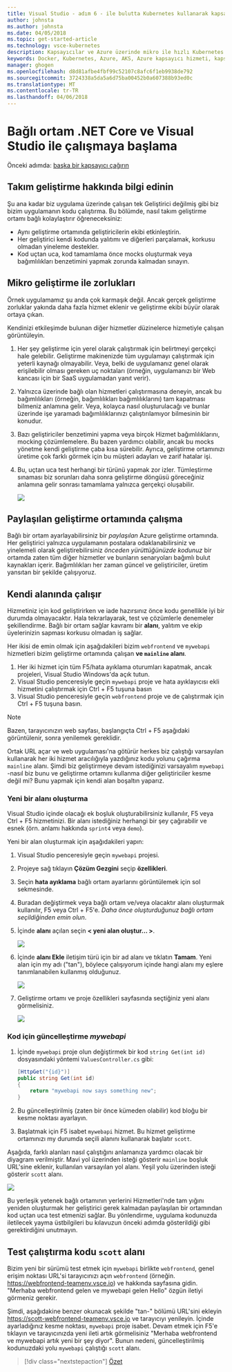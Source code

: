 ```yaml
---
title: Visual Studio - adım 6 - ile bulutta Kubernetes kullanarak kapsayıcılarla .NET Core geliştirme ortamı oluşturmak team geliştirme hakkında bilgi edinin | Microsoft Docs
author: johnsta
ms.author: johnsta
ms.date: 04/05/2018
ms.topic: get-started-article
ms.technology: vsce-kubernetes
description: Kapsayıcılar ve Azure üzerinde mikro ile hızlı Kubernetes geliştirme
keywords: Docker, Kubernetes, Azure, AKS, Azure kapsayıcı hizmeti, kapsayıcıları
manager: ghogen
ms.openlocfilehash: d8d81afbe4fbf99c52107c8afc6f1eb9938de792
ms.sourcegitcommit: 3724338a5da5a6d75ba00452b0a607388b93ed0c
ms.translationtype: MT
ms.contentlocale: tr-TR
ms.lasthandoff: 04/06/2018
---
```

# <a name="get-started-on-connected-environment-with-net-core-and-visual-studio"></a>Bağlı ortam .NET Core ve Visual Studio ile çalışmaya başlama

Önceki adımda: [başka bir kapsayıcı çağırın](get-started-netcore-visualstudio-05.md)

## <a name="learn-about-team-development"></a>Takım geliştirme hakkında bilgi edinin

Şu ana kadar biz uygulama üzerinde çalışan tek Geliştirici değilmiş gibi biz bizim uygulamanın kodu çalıştırma. Bu bölümde, nasıl takım geliştirme ortamı bağlı kolaylaştırır öğreneceksiniz:
* Aynı geliştirme ortamında geliştiricilerin ekibi etkinleştirin.
* Her geliştirici kendi kodunda yalıtımı ve diğerleri parçalamak, korkusu olmadan yineleme destekler.
* Kod uçtan uca, kod tamamlama önce mocks oluşturmak veya bağımlılıkları benzetimini yapmak zorunda kalmadan sınayın.

## <a name="challenges-with-developing-microservices"></a>Mikro geliştirme ile zorlukları
Örnek uygulamamız şu anda çok karmaşık değil. Ancak gerçek geliştirme zorluklar yakında daha fazla hizmet eklenir ve geliştirme ekibi büyür olarak ortaya çıkan.

Kendinizi etkileşimde bulunan diğer hizmetler düzinelerce hizmetiyle çalışan görüntüleyin.

1. Her şey geliştirme için yerel olarak çalıştırmak için belirtmeyi gerçekçi hale gelebilir. Geliştirme makinenizde tüm uygulamayı çalıştırmak için yeterli kaynağı olmayabilir. Veya, belki de uygulamanız genel olarak erişilebilir olması gereken uç noktaları (örneğin, uygulamanızı bir Web kancası için bir SaaS uygulamadan yanıt verir).
1. Yalnızca üzerinde bağlı olan hizmetleri çalıştırmasına deneyin, ancak bu bağımlılıkları (örneğin, bağımlılıkları bağımlılıklarını) tam kapatması bilmeniz anlamına gelir. Veya, kolayca nasıl oluşturulacağı ve bunlar üzerinde işe yaramadı bağımlılıklarınızı çalıştırılamıyor bilmesinin bir konudur.
1. Bazı geliştiriciler benzetimini yapma veya birçok Hizmet bağımlılıklarını, mocking çözümlemelere. Bu bazen yardımcı olabilir, ancak bu mocks yönetme kendi geliştirme çaba kısa sürebilir. Ayrıca, geliştirme ortamınızı üretime çok farklı görmek için bu müşteri adayları ve zarif hatalar işi.
1. Bu, uçtan uca test herhangi bir türünü yapmak zor izler. Tümleştirme sınaması biz sorunları daha sonra geliştirme döngüsü göreceğiniz anlamına gelir sonrası tamamlama yalnızca gerçekçi oluşabilir.

    ![](media/microservices-challenges.png)

## <a name="work-in-a-shared-development-environment"></a>Paylaşılan geliştirme ortamında çalışma
Bağlı bir ortam ayarlayabilirsiniz bir *paylaşılan* Azure geliştirme ortamında. Her geliştirici yalnızca uygulamanın postalara odaklanabilirsiniz ve yinelemeli olarak geliştirebilirsiniz *önceden yürüttüğünüzde kodunuz* bir ortamda zaten tüm diğer hizmetler ve bunların senaryoları bağımlı bulut kaynakları içerir. Bağımlılıkları her zaman güncel ve geliştiriciler, üretim yansıtan bir şekilde çalışıyoruz.

## <a name="work-in-your-own-space"></a>Kendi alanında çalışır
Hizmetiniz için kod geliştirirken ve iade hazırsınız önce kodu genellikle iyi bir durumda olmayacaktır. Hala tekrarlayarak, test ve çözümlerle denemeler şekillendirme. Bağlı bir ortam sağlar kavramı bir **alanı**, yalıtım ve ekip üyelerinizin sapması korkusu olmadan iş sağlar.

Her ikisi de emin olmak için aşağıdakileri bizim `webfrontend` ve `mywebapi` hizmetleri bizim geliştirme ortamında çalışan **ve `mainline` alanı**.
1. Her iki hizmet için tüm F5/hata ayıklama oturumları kapatmak, ancak projeleri, Visual Studio Windows'da açık tutun.
2. Visual Studio penceresiyle geçin `mywebapi` proje ve hata ayıklayıcısı ekli hizmetini çalıştırmak için Ctrl + F5 tuşuna basın
3. Visual Studio penceresiyle geçin `webfrontend` proje ve de çalıştırmak için Ctrl + F5 tuşuna basın.

> [!Note]
Bazen, tarayıcınızın web sayfası, başlangıçta Ctrl + F5 aşağıdaki görüntülenir, sonra yenilemek gereklidir.

Ortak URL açar ve web uygulaması'na götürür herkes biz çalıştığı varsayılan kullanarak her iki hizmet aracılığıyla yazdığınız kodu yolunu çağırma `mainline` alanı. Şimdi biz geliştirmeye devam istediğinizi varsayalım `mywebapi` -nasıl biz bunu ve geliştirme ortamını kullanma diğer geliştiriciler kesme değil mi? Bunu yapmak için kendi alan boşaltın yaparız.

### <a name="create-a-new-space"></a>Yeni bir alanı oluşturma
Visual Studio içinde olacağı ek boşluk oluşturabilirsiniz kullanılır, F5 veya Ctrl + F5 hizmetinizi. Bir alanı istediğiniz herhangi bir şey çağırabilir ve esnek (örn. anlamı hakkında `sprint4` veya `demo`).

Yeni bir alan oluşturmak için aşağıdakileri yapın:
1. Visual Studio penceresiyle geçin `mywebapi` projesi.
2. Projeye sağ tıklayın **Çözüm Gezgini** seçip **özellikleri**.
3. Seçin **hata ayıklama** bağlı ortam ayarlarını görüntülemek için sol sekmesinde.
4. Buradan değiştirmek veya bağlı ortam ve/veya olacaktır alanı oluşturmak kullanılır, F5 veya Ctrl + F5'e. *Daha önce oluşturduğunuz bağlı ortam seçildiğinden emin olun*.
5. İçinde **alanı** açılan seçin **< yeni alan oluştur... >**.

    ![](images/Settings.png)

6. İçinde **alanı Ekle** iletişim türü için bir ad alanı ve tıklatın **Tamam**. Yeni alan için my adı ("tan"), böylece çalışıyorum içinde hangi alanı my eşlere tanımlanabilen kullanmış olduğunuz.

    ![](images/AddSpace.png)

7. Geliştirme ortamı ve proje özellikleri sayfasında seçtiğiniz yeni alanı görmelisiniz.

    ![](images/Settings2.png)

### <a name="update-code-for-mywebapi"></a>Kod için güncelleştirme *mywebapi*

1. İçinde `mywebapi` proje olun değiştirmek bir kod `string Get(int id)` dosyasındaki yöntemi `ValuesController.cs` gibi:
 
    ```csharp
    [HttpGet("{id}")]
    public string Get(int id)
    {
        return "mywebapi now says something new";
    }
    ```

2. Bu güncelleştirilmiş (zaten bir önce kümeden olabilir) kod bloğu bir kesme noktası ayarlayın.
3. Başlatmak için F5 isabet `mywebapi` hizmet. Bu hizmet geliştirme ortamınızı my durumda seçili alanını kullanarak başlatır `scott`.

Aşağıda, farklı alanları nasıl çalıştığını anlamanıza yardımcı olacak bir diyagram verilmiştir. Mavi yol üzerinden isteği gösterir `mainline` boşluk URL'sine eklenir, kullanılan varsayılan yol alanı. Yeşil yolu üzerinden isteği gösterir `scott` alanı.

![](media/Space-Routing.png)

Bu yerleşik yetenek bağlı ortamının yerlerini Hizmetleri'nde tam yığını yeniden oluşturmak her geliştirici gerek kalmadan paylaşılan bir ortamından kod uçtan uca test etmenizi sağlar. Bu yönlendirme, uygulama kodunuzda iletilecek yayma üstbilgileri bu kılavuzun önceki adımda gösterildiği gibi gerektirdiğini unutmayın.

## <a name="test-code-running-in-the-scott-space"></a>Test çalıştırma kodu `scott` alanı
Bizim yeni bir sürümü test etmek için `mywebapi` birlikte `webfrontend`, genel erişim noktası URL'si tarayıcınızı açın `webfrontend` (örneğin. https://webfrontend-teamenv.vsce.io) ve hakkında sayfasına gidin. "Merhaba webfrontend gelen ve mywebapi gelen Hello" özgün iletiyi görmeniz gerekir.

Şimdi, aşağıdakine benzer okunacak şekilde "tan-" bölümü URL'sini ekleyin https://scott-webfrontend-teamenv.vsce.io ve tarayıcıyı yenileyin. İçinde ayarladığınız kesme noktası, `mywebapi` proje isabet. Devam etmek için F5'e tıklayın ve tarayıcınızda yeni ileti artık görmelisiniz "Merhaba webfrontend ve mywebapi artık yeni bir şey diyor". Bunun nedeni, güncelleştirilmiş kodunuzdaki yolu `mywebapi` çalıştığı `scott` alanı.

> [!div class="nextstepaction"]
> [Özet](get-started-netcore-visualstudio-07.md)